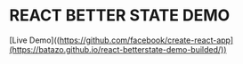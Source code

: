 # REACT BETTER STATE DEMO

[Live Demo]((https://github.com/facebook/create-react-app](https://batazo.github.io/react-betterstate-demo-builded/))
